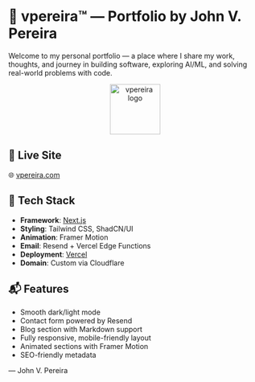 # 🧠 vpereira™ — Portfolio by John V. Pereira

Welcome to my personal portfolio — a place where I share my work, thoughts, and journey in building software, exploring AI/ML, and solving real-world problems with code.

<div align="center">
  <img src="public/favicon.ico" alt="vpereira logo" width="100" />
</div>

## 🚀 Live Site
🌐 [vpereira.com](https://vpereira.com/)

## 📂 Tech Stack

- **Framework**: [Next.js](https://nextjs.org/)
- **Styling**: Tailwind CSS, ShadCN/UI
- **Animation**: Framer Motion
- **Email**: Resend + Vercel Edge Functions
- **Deployment**: [Vercel](https://vercel.com)
- **Domain**: Custom via Cloudflare

## 📬 Features

- Smooth dark/light mode
- Contact form powered by Resend
- Blog section with Markdown support
- Fully responsive, mobile-friendly layout
- Animated sections with Framer Motion
- SEO-friendly metadata

— John V. Pereira
